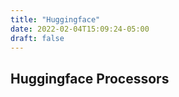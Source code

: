 ```yaml
---
title: "Huggingface"
date: 2022-02-04T15:09:24-05:00
draft: false
---
```


## Huggingface Processors
